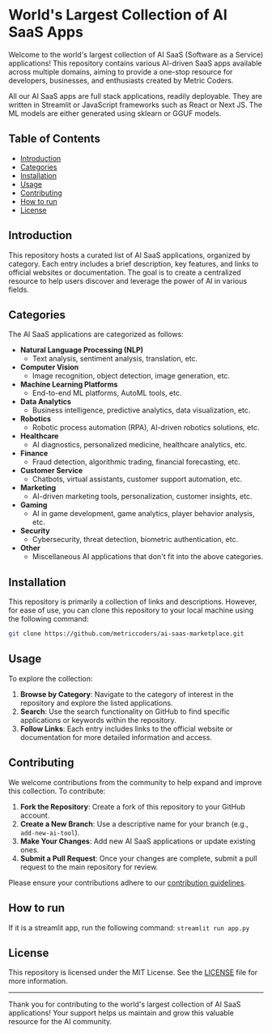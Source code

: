 # World's Largest Collection of AI SaaS Apps

Welcome to the world's largest collection of AI SaaS (Software as a Service) applications! This repository contains various AI-driven SaaS apps available across multiple domains, aiming to provide a one-stop resource for developers, businesses, and enthusiasts created by Metric Coders.

All our AI SaaS apps are full stack applications, readily deployable. They are written in Streamlit or JavaScript frameworks such as React or Next JS. The ML models are either generated using sklearn or GGUF models.

## Table of Contents

- [Introduction](#introduction)
- [Categories](#categories)
- [Installation](#installation)
- [Usage](#usage)
- [Contributing](#contributing)
- [How to run](#how-to-run)
- [License](#license)
  
## Introduction

This repository hosts a curated list of AI SaaS applications, organized by category. Each entry includes a brief description, key features, and links to official websites or documentation. The goal is to create a centralized resource to help users discover and leverage the power of AI in various fields.

## Categories

The AI SaaS applications are categorized as follows:

- **Natural Language Processing (NLP)**
  - Text analysis, sentiment analysis, translation, etc.
- **Computer Vision**
  - Image recognition, object detection, image generation, etc.
- **Machine Learning Platforms**
  - End-to-end ML platforms, AutoML tools, etc.
- **Data Analytics**
  - Business intelligence, predictive analytics, data visualization, etc.
- **Robotics**
  - Robotic process automation (RPA), AI-driven robotics solutions, etc.
- **Healthcare**
  - AI diagnostics, personalized medicine, healthcare analytics, etc.
- **Finance**
  - Fraud detection, algorithmic trading, financial forecasting, etc.
- **Customer Service**
  - Chatbots, virtual assistants, customer support automation, etc.
- **Marketing**
  - AI-driven marketing tools, personalization, customer insights, etc.
- **Gaming**
  - AI in game development, game analytics, player behavior analysis, etc.
- **Security**
  - Cybersecurity, threat detection, biometric authentication, etc.
- **Other**
  - Miscellaneous AI applications that don't fit into the above categories.

## Installation

This repository is primarily a collection of links and descriptions. However, for ease of use, you can clone this repository to your local machine using the following command:

```bash
git clone https://github.com/metriccoders/ai-saas-marketplace.git
```

## Usage

To explore the collection:

1. **Browse by Category**: Navigate to the category of interest in the repository and explore the listed applications.
2. **Search**: Use the search functionality on GitHub to find specific applications or keywords within the repository.
3. **Follow Links**: Each entry includes links to the official website or documentation for more detailed information and access.

## Contributing

We welcome contributions from the community to help expand and improve this collection. To contribute:

1. **Fork the Repository**: Create a fork of this repository to your GitHub account.
2. **Create a New Branch**: Use a descriptive name for your branch (e.g., `add-new-ai-tool`).
3. **Make Your Changes**: Add new AI SaaS applications or update existing ones.
4. **Submit a Pull Request**: Once your changes are complete, submit a pull request to the main repository for review.

Please ensure your contributions adhere to our [contribution guidelines](CONTRIBUTING.md).

## How to run

If it is a streamlit app, run the following command:
`streamlit run app.py`

## License

This repository is licensed under the MIT License. See the [LICENSE](LICENSE) file for more information.


---

Thank you for contributing to the world's largest collection of AI SaaS applications! Your support helps us maintain and grow this valuable resource for the AI community.
